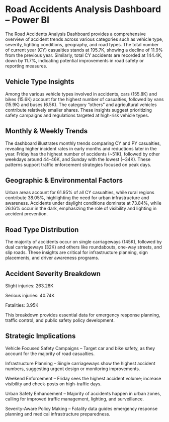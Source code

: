 # Road Accidents Analysis Dashboard – Power BI
The Road Accidents Analysis Dashboard provides a comprehensive overview of accident trends across various categories such as vehicle type, severity, lighting conditions, geography, and road types. The total number of current year (CY) casualties stands at 195.7K, showing a decline of 11.9% from the previous year. Similarly, total CY accidents are recorded at 144.4K, down by 11.7%, indicating potential improvements in road safety or reporting measures.

## Vehicle Type Insights
Among the various vehicle types involved in accidents, cars (155.8K) and bikes (15.6K) account for the highest number of casualties, followed by vans (15.9K) and buses (6.5K). The category “others” and agricultural vehicles contribute relatively smaller shares. These insights suggest prioritizing safety campaigns and regulations targeted at high-risk vehicle types.

## Monthly & Weekly Trends
The dashboard illustrates monthly trends comparing CY and PY casualties, revealing higher incident rates in early months and reductions later in the year. Friday has the highest number of accidents (~51K), followed by other weekdays around 44–46K, and Sunday with the lowest (~34K). These patterns support traffic enforcement strategies focused on peak days.

## Geographic & Environmental Factors
Urban areas account for 61.95% of all CY casualties, while rural regions contribute 38.05%, highlighting the need for urban infrastructure and awareness. Accidents under daylight conditions dominate at 73.84%, while 26.16% occur in the dark, emphasizing the role of visibility and lighting in accident prevention.

## Road Type Distribution
The majority of accidents occur on single carriageways (145K), followed by dual carriageways (32K) and others like roundabouts, one-way streets, and slip roads. These insights are critical for infrastructure planning, sign placements, and driver awareness programs.

## Accident Severity Breakdown
Slight injuries: 263.28K

Serious injuries: 40.74K

Fatalities: 3.95K

This breakdown provides essential data for emergency response planning, traffic control, and public safety policy development.

## Strategic Implications
Vehicle Focused Safety Campaigns – Target car and bike safety, as they account for the majority of road casualties.

Infrastructure Planning – Single carriageways show the highest accident numbers, suggesting urgent design or monitoring improvements.

Weekend Enforcement – Friday sees the highest accident volume; increase visibility and check-posts on high-traffic days.

Urban Safety Enhancement – Majority of accidents happen in urban zones, calling for improved traffic management, lighting, and surveillance.

Severity-Aware Policy Making – Fatality data guides emergency response planning and medical infrastructure preparedness.

